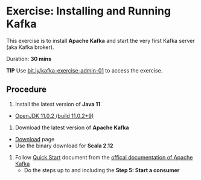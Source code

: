 # Exercise: Installing and Running Kafka

This exercise is to install **Apache Kafka** and start the very first Kafka server (aka Kafka broker).

Duration: **30 mins**

**TIP** Use [bit.ly/kafka-exercise-admin-01](https://bit.ly/kafka-exercise-admin-01) to access the exercise.

## Procedure

1. Install the latest version of **Java 11**
  * [OpenJDK 11.0.2 (build 11.0.2+9)](https://jdk.java.net/archive/)
1. Download the latest version of **Apache Kafka**
  * [Download](http://kafka.apache.org/downloads) page
  * Use the binary download for **Scala 2.12**
1. Follow [Quick Start](http://kafka.apache.org/documentation/#quickstart) document from the [offical documentation of Apache Kafka](http://kafka.apache.org/documentation/)
    * Do the steps up to and including the **Step 5: Start a consumer**
